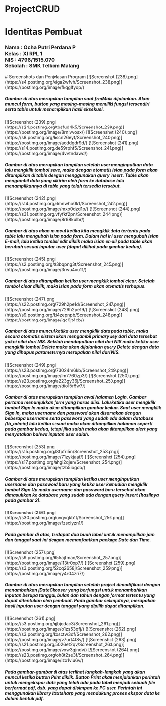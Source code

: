 # ProjectCRUD
# Identitas Pembuat
<h3>
Nama  : Ocha Putri Perdana P
<br/> Kelas : XI RPL 1
<br/> NIS   : 4796/1515.070
<br/> Sekolah : SMK Telkom Malang
</h3>
# Screenshots dan Penjelasan Program
[![Screenshot (238).png](https://s4.postimg.org/eiga2wfvh/Screenshot_238.png)](https://postimg.org/image/fkqglfyop/)
<br/><h5>Gambar di atas merupakan tampilan saat frmMain dijalankan. Akan muncul form, button yang masing-masing memiliki fungsi tersendiri serta table untuk menampilkan hasil eksekusi.</h5>
[![Screenshot (239).png](https://s24.postimg.org/tbsfud4k5/Screenshot_239.png)](https://postimg.org/image/8rnlvvosx/)
[![Screenshot (240).png](https://s8.postimg.org/hscn26eyt/Screenshot_240.png)](https://postimg.org/image/acddgdr9d/)
[![Screenshot (241).png](https://s14.postimg.org/de59rphf5/Screenshot_241.png)](https://postimg.org/image/4vvtndawd/)
<br/><h5>Gambar di atas merupakan tampilan setelah user menginputkan data lalu mengklik tombol save, maka dengan otomatis isian pada form akan
ditampilkan di table dengan menggunakan query insert. Table akan mengambil data yang dikirim oleh form ke database lalu menampilkannya di table yang telah tersedia tersebut.</h5>
[![Screenshot (242).png](https://s14.postimg.org/6mnwho0k1/Screenshot_242.png)](https://postimg.org/image/mxo0dzd1p/)
[![Screenshot (244).png](https://s31.postimg.org/vfyfkf2pn/Screenshot_244.png)](https://postimg.org/image/8r98kulbr/)
<br/><h5>Gambar di atas akan muncul ketika kita mengklik data tertentu pada table lalu mengubah isian pada form. Dalam hal ini user mengubah
isian E-mail, lalu ketika tombol edit diklik maka isian email pada table akan berubah sesuai inputan user (dapat dilihat pada gambar kedua).</h5>
[![Screenshot (245).png](https://s2.postimg.org/93bqpng3t/Screenshot_245.png)](https://postimg.org/image/3rwu4xu11/)
<br/><h5>Gambar di atas ditampilkan ketika user mengklik tombol clear. Setelah tombol clear diklik, maka isian pada form akan otomatis terhapus.</h5>
[![Screenshot (247).png](https://s22.postimg.org/729h2pe1d/Screenshot_247.png)](https://postimg.org/image/729h2pe19/)
[![Screenshot (248).png](https://s9.postimg.org/ki4zepnpb/Screenshot_248.png)](https://postimg.org/image/iqc0jt4cb/)
<br/><h5>Gambar di atas muncul ketika user mengklik data pada table, maka secara otomatis sistem akan mengambil primary key dari data tersebut yakni
nilai dari NIS. Setelah mendapatkan nilai dari NIS maka ketika user mengklik tombol Delete maka akan dijalankan query Delete dengan data yang
dihapus parameternya merupakan nilai dari NIS.</h5>
[![Screenshot (249).png](https://s23.postimg.org/73024m6kb/Screenshot_249.png)](https://postimg.org/image/lm7760zp3/)
[![Screenshot (250).png](https://s23.postimg.org/a223gy36j/Screenshot_250.png)](https://postimg.org/image/dlo16r5w7/)
<br/><h5>Gambar di atas merupakan tampilan awal halaman Login. Gambar pertama menunjukkan form yang harus diisi. Lalu ketika user mengklik 
tombol Sign In maka akan ditampilkan gambar kedua. Saat user mengklik Sign In, maka username dan password akan disamakan dengan beberapa username 
serta password yang sudah ada dalam database (tb_admin) lalu ketika sesuai maka akan ditampilkan halaman seperti pada gambar kedua, tetapi 
jika salah maka akan ditampilkan alert yang menyatakan bahwa inputan user salah.</h5>
[![Screenshot (253).png](https://s15.postimg.org/l8fpfrl5n/Screenshot_253.png)](https://postimg.org/image/71zykjaaf/)
[![Screenshot (254).png](https://s17.postimg.org/ahgi2qjen/Screenshot_254.png)](https://postimg.org/image/tzb5iogcb/)
<br/><h5>Gambar di atas merupakan tampilan ketika user menginputkan username dan password baru yang ketika user kemudian mengklik tombol 
Sign Up maka username dan password baru tersebut akan dimasukkan ke database yang sudah ada dengan query Insert (hasilnya pada gambar 2).</h5>
[![Screenshot (256).png](https://s30.postimg.org/uvqvqkb1t/Screenshot_256.png)](https://postimg.org/image/fzsciyzn1/)
<br/><h5>Pada gambar di atas, terdapat dua buah label untuk menampilkan jam dan tanggal saat ini dengan memanfaatkan package Date dan Time.</h5>
[![Screenshot (257).png](https://s9.postimg.org/655ajfman/Screenshot_257.png)](https://postimg.org/image/l13tr0xp7/)
[![Screenshot (259).png](https://s3.postimg.org/52cq2658j/Screenshot_259.png)](https://postimg.org/image/y4r04zri7/)
<br/><h5>Gambar di atas merupakan tampilan setelah project dimodifikasi dengan menambahkan jDateChooser yang berfungsi untuk menambahkan inputan berupa tanggal, bulan dan tahun dengan format tertentu yang dapat ditentukan oleh pembuat. Pada gambar selanjutnya, merupakan hasil inputan user dengan tanggal yang dipilih dapat ditampilkan.</h5>
[![Screenshot (261).png](https://s3.postimg.org/qjbjcdac3/Screenshot_261.png)](https://postimg.org/image/o1zs53qfj/)
[![Screenshot (262).png](https://s3.postimg.org/kxsctw3df/Screenshot_262.png)](https://postimg.org/image/v7urt4t8v/)
[![Screenshot (263).png](https://s21.postimg.org/5026et2qv/Screenshot_263.png)](https://postimg.org/image/vxw3gjndv/)
[![Screenshot (264).png](https://s23.postimg.org/oh8t2se3f/Screenshot_264.png)](https://postimg.org/image/lzx1viu6v/)
<br/><h5>Pada gambar-gambar di atas terlihat langkah-langkah yang akan muncul ketika button Print diklik. Button Print akan menjalankan perintah untuk mengekspor data yang telah ada pada tabel menjadi sebuah file berformat pdf, dsb. yang dapat disimpan ke PC user. Perintah ini menggunakan library itextsharp yang mendukung proses ekspor data ke dalam bentuk pdf.</h5>

